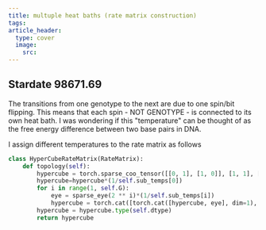 ```yaml
---
title: multuple heat baths (rate matrix construction)
tags: 
article_header:
  type: cover
  image:
    src:
---
```



## Stardate 98671.69  

The transitions from one genotype to the next are due to one spin/bit flipping. This means that each spin - NOT GENOTYPE - is connected to its own heat bath. I was wondering if this "temperature" can be thought of as the free energy difference between two base pairs in DNA.

I assign different temperatures to the rate matrix as follows

```python
class HyperCubeRateMatrix(RateMatrix):
    def topology(self):
        hypercube = torch.sparse_coo_tensor([[0, 1], [1, 0]], [1, 1], [2, 2], dtype=torch.short)
        hypercube=hypercube*(1/self.sub_temps[0])
        for i in range(1, self.G):
            eye = sparse_eye(2 ** i)*(1/self.sub_temps[i])
            hypercube = torch.cat([torch.cat([hypercube, eye], dim=1), torch.cat([eye, hypercube], dim=1)], dim=0)
        hypercube = hypercube.type(self.dtype)
        return hypercube
```

